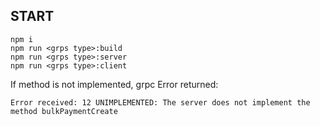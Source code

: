 ## START

```
npm i
npm run <grps type>:build
npm run <grps type>:server
npm run <grps type>:client

```

If method is not implemented, grpc Error returned:
```
Error received: 12 UNIMPLEMENTED: The server does not implement the method bulkPaymentCreate
```